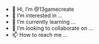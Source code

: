- 👋 Hi, I’m @13gamecreate
- 👀 I’m interested in ...
- 🌱 I’m currently learning ...
- 💞️ I’m looking to collaborate on ...
- 📫 How to reach me ...

<!---
13gamecreate/13gamecreate is a ✨ special ✨ repository because its `README.md` (this file) appears on your GitHub profile.
You can click the Preview link to take a look at your changes.
--->
